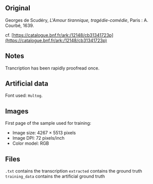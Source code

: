 ## Original
Georges de Scudéry, _L'Amour tirannique, tragédie-comédie_,
Paris : A. Courbé, 1639.

cf. [https://catalogue.bnf.fr/ark:/12148/cb31341723p](https://catalogue.bnf.fr/ark:/12148/cb31341723p)

## Notes
Trancription has been rapidly proofread once.

## Artificial data
Font used: `Hultog`.

## Images

First page of the sample used for training:
- Image size: 4267 × 5513 pixels
- Image DPI: 72 pixels/inch
- Color model: RGB

## Files

```.txt``` contains the transcription
```extracted``` contains the ground truth
```training_data``` contains the artificial ground truth
